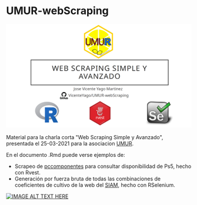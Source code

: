 # UMUR-webScraping

![alt text](https://github.com/VicenteYago/UMUR-webScraping/blob/main/media/img/portada.png)


Material para la charla corta "Web Scraping Simple y Avanzado", presentada el 25-03-2021 para la asociacion [UMUR](https://gauss.inf.um.es/umur/).

En el documento .Rmd puede verse ejemplos de: 

- Scrapeo de [pccomponentes](https://www.pccomponentes.com/?a=60999756&gclsrc=ds) para consultar disponibilidad de Ps5, hecho con Rvest.
- Generación por fuerza bruta de todas las combinaciones de coeficientes de cultivo de la web del [SIAM](http://siam.imida.es/apex/f?p=101:39:6766795538999), hecho con RSelenium.

[![IMAGE ALT TEXT HERE](https://img.youtube.com/vi/YOUTUBE_VIDEO_ID_HERE/0.jpg)](https://www.youtube.com/watch?v=4i9YKPiVIrg&t=18s)
